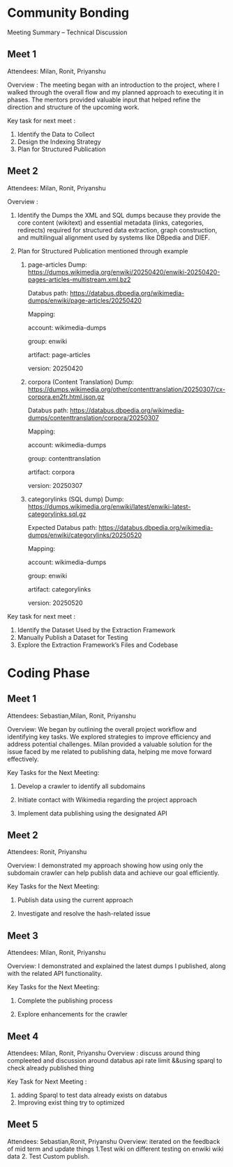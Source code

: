 # Community Bonding 

Meeting Summary – Technical Discussion

## Meet 1

Attendees: Milan, Ronit, Priyanshu

Overview :
The meeting began with an introduction to the project, where I walked through the overall flow and my planned approach to executing it in phases. The mentors provided valuable input that helped refine the direction and structure of the upcoming work.

Key task for next meet :
1. Identify the Data to Collect
2. Design the Indexing Strategy
3. Plan for Structured Publication


## Meet 2

Attendees: Milan, Ronit, Priyanshu

Overview :  

1.  Identify the Dumps the XML and SQL dumps because they provide the core content (wikitext) and essential metadata (links, categories, redirects) required for structured data extraction, graph construction, and multilingual alignment used by systems like DBpedia and DIEF.
 
 2. Plan for Structured Publication mentioned through example 

    1.  page-articles Dump:
        https://dumps.wikimedia.org/enwiki/20250420/enwiki-20250420-pages-articles-multistream.xml.bz2

        Databus path:
         https://databus.dbpedia.org/wikimedia-dumps/enwiki/page-articles/20250420

         Mapping:

         account: wikimedia-dumps

        group: enwiki

        artifact: page-articles

        version: 20250420

    2.  corpora (Content Translation) Dump:
         https://dumps.wikimedia.org/other/contenttranslation/20250307/cx-corpora.en2fr.html.json.gz

         Databus path:
         https://databus.dbpedia.org/wikimedia-dumps/contenttranslation/corpora/20250307

        Mapping:

        account: wikimedia-dumps

        group: contenttranslation

        artifact: corpora

        version: 20250307

    3. categorylinks (SQL dump) Dump:
     https://dumps.wikimedia.org/enwiki/latest/enwiki-latest-categorylinks.sql.gz

         Expected Databus path:
        https://databus.dbpedia.org/wikimedia-dumps/enwiki/categorylinks/20250520 

        Mapping:

        account: wikimedia-dumps

        group: enwiki

        artifact: categorylinks

        version: 20250520 

Key task for next meet : 
1. Identify the Dataset Used by the Extraction Framework
2. Manually Publish a Dataset for Testing
3. Explore the Extraction Framework’s Files and Codebase



# Coding Phase
## Meet 1

Attendees: Sebastian,Milan, Ronit, Priyanshu

Overview:
We began by outlining the overall project workflow and identifying key tasks. We explored strategies to improve efficiency and address potential challenges. Milan provided a valuable solution for the issue faced by me  related to publishing data, helping me  move forward effectively.

Key Tasks for the Next Meeting:

1. Develop a crawler to identify all subdomains

2. Initiate contact with Wikimedia regarding the project approach

3. Implement data publishing using the designated API

## Meet 2

Attendees: Ronit, Priyanshu

Overview: I demonstrated my approach showing how using only the subdomain crawler can help publish data and achieve our goal efficiently.

Key Tasks for the Next Meeting:
1. Publish data using the current approach

2. Investigate and resolve the hash-related issue

## Meet 3

Attendees: Milan, Ronit, Priyanshu

Overview: I demonstrated and explained the latest dumps I published, along with the related API functionality.

Key Tasks for the Next Meeting:
1. Complete the publishing process

2. Explore enhancements for the crawler

## Meet 4

Attendees: Milan, Ronit, Priyanshu
Overview : discuss around thing compleeted and  discussion around databus api rate limit &&using sparql to check already published thing

Key Task for Next Meeting : 
1. adding Sparql to test data already exists on databus 
2. Improving exist thing try to optimized 

## Meet 5

Attendees:  Sebastian,Ronit, Priyanshu
Overview: iterated on the feedback of mid term and update things 
1.Test wiki on different testing on enwiki wiki data
2. Test Custom publish.
